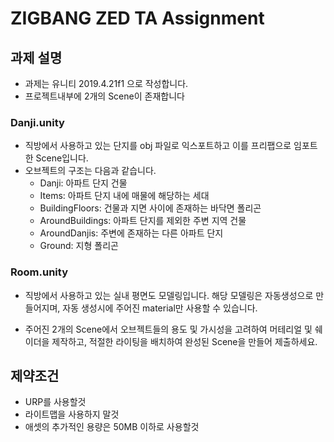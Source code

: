 # ZIGBANG ZED TA Assignment

## 과제 설명

- 과제는 유니티 2019.4.21f1 으로 작성합니다.
- 프로젝트내부에 2개의 Scene이 존재합니다

### Danji.unity
- 직방에서 사용하고 있는 단지를 obj 파일로 익스포트하고 이를 프리팹으로 임포트한 Scene입니다.
- 오브젝트의 구조는 다음과 같습니다.
  - Danji: 아파트 단지 건물
  - Items: 아파트 단지 내에 매물에 해당하는 세대
  - BuildingFloors: 건물과 지면 사이에 존재하는 바닥면 폴리곤
  - AroundBuildings: 아파트 단지를 제외한 주변 지역 건물 
  - AroundDanjis: 주변에 존재하는 다른 아파트 단지
  - Ground: 지형 폴리곤
### Room.unity
- 직방에서 사용하고 있는 실내 평면도 모델링입니다. 해당 모델링은 자동생성으로 만들어지며, 자동 생성시에 주어진 material만 사용할 수 있습니다.

- 주어진 2개의 Scene에서 오브젝트들의 용도 및 가시성을 고려하여 머테리얼 및 쉐이더을 제작하고, 적절한 라이팅을 배치하여 완성된 Scene을 만들어 제출하세요.

## 제약조건
- URP를 사용할것 
- 라이트맵을 사용하지 말것
- 애셋의 추가적인 용량은 50MB 이하로 사용할것